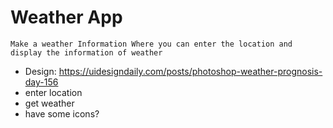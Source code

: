 # Weather App

    Make a weather Information Where you can enter the location and display the information of weather
    
-   Design: https://uidesigndaily.com/posts/photoshop-weather-prognosis-day-156
-   enter location
-   get weather
-   have some icons?


